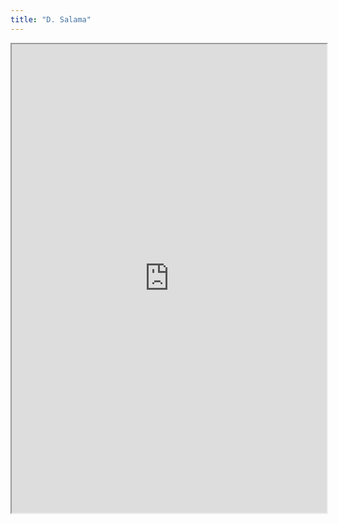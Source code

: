 ```yaml
---
title: "D. Salama"
---
```



<iframe height="750" width="100%" src="https://ewelton.github.io/ktest/wiki.html#D.%20Salama"></iframe>
